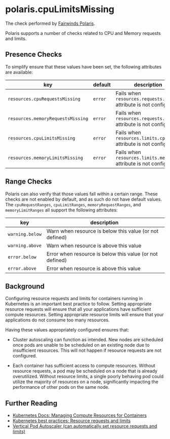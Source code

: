 # polaris.cpuLimitsMissing

The check performed by [Fairwinds Polaris](https://github.com/fairwindsops/polaris).

Polaris supports a number of checks related to CPU and Memory requests and limits.

## Presence Checks

To simplify ensure that these values have been set, the following attributes are available:

key | default | description
----|---------|------------
`resources.cpuRequestsMissing` | `error` | Fails when `resources.requests.cpu` attribute is not configured.
`resources.memoryRequestsMissing` | `error` | Fails when `resources.requests.memory` attribute is not configured.
`resources.cpuLimitsMissing` | `error` | Fails when `resources.limits.cpu` attribute is not configured.
`resources.memoryLimitsMissing` | `error` | Fails when `resources.limits.memory` attribute is not configured.

## Range Checks

Polaris can also verify that those values fall within a certain range. These checks are not enabled by default, and as such do not have default values. The `cpuRequestRanges`, `cpuLimitRanges`, `memoryRequestRanges`, and `memoryLimitRanges` all support the following attributes:

key | description
----|------------
`warning.below` | Warn when resource is below this value (or not defined)
`warning.above` | Warn when resource is above this value
`error.below` | Error when resource is below this value (or not defined)
`error.above` | Error when resource is above this value

## Background

Configuring resource requests and limits for containers running in Kubernetes is an important best practice to follow. Setting appropriate resource requests will ensure that all your applications have sufficient compute resources. Setting appropriate resource limits will ensure that your applications do not consume too many resources.

Having these values appropriately configured ensures that:

- Cluster autoscaling can function as intended. New nodes are scheduled once pods are unable to be scheduled on an existing node due to insufficient resources. This will not happen if resource requests are not configured.

- Each container has sufficient access to compute resources. Without resource requests, a pod may be scheduled on a node that is already overutilized. Without resource limits, a single poorly behaving pod could utilize the majority of resources on a node, significantly impacting the performance of other pods on the same node.

## Further Reading

- [Kubernetes Docs: Managing Compute Resources for Containers](https://kubernetes.io/docs/concepts/configuration/manage-compute-resources-container/)
- [Kubernetes best practices: Resource requests and limits](https://cloud.google.com/blog/products/gcp/kubernetes-best-practices-resource-requests-and-limits)
- [Vertical Pod Autoscaler (can automatically set resource requests and limits)](https://github.com/kubernetes/autoscaler/tree/master/vertical-pod-autoscaler)
